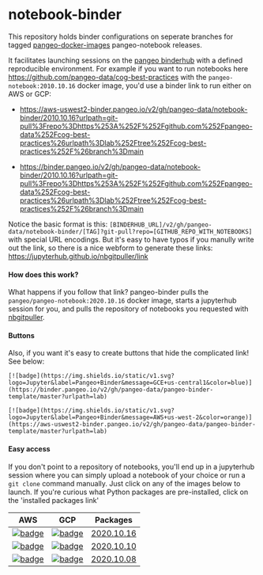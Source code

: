# notebook-binder

This repository holds binder configurations on seperate branches for tagged [pangeo-docker-images](https://github.com/pangeo-data/pangeo-docker-images/releases) pangeo-notebook releases.

It facilitates launching sessions on the [pangeo binderhub](https://github.com/pangeo-data/pangeo-binder) with a defined reproducible environment. For example if you want to run notebooks here https://github.com/pangeo-data/cog-best-practices with the `pangeo-notebook:2010.10.16` docker image, you'd use a  binder link to run either on AWS or GCP:

 * https://aws-uswest2-binder.pangeo.io/v2/gh/pangeo-data/notebook-binder/2010.10.16?urlpath=git-pull%3Frepo%3Dhttps%253A%252F%252Fgithub.com%252Fpangeo-data%252Fcog-best-practices%26urlpath%3Dlab%252Ftree%252Fcog-best-practices%252F%26branch%3Dmain

 * https://binder.pangeo.io/v2/gh/pangeo-data/notebook-binder/2010.10.16?urlpath=git-pull%3Frepo%3Dhttps%253A%252F%252Fgithub.com%252Fpangeo-data%252Fcog-best-practices%26urlpath%3Dlab%252Ftree%252Fcog-best-practices%252F%26branch%3Dmain


Notice the basic format is this: `[BINDERHUB_URL]/v2/gh/pangeo-data/notebook-binder/[TAG]?git-pull?repo=[GITHUB_REPO_WITH_NOTEBOOKS]` with special URL encodings. But it's easy to have typos if you manully write out the link, so there is a nice webform to generate these links: https://jupyterhub.github.io/nbgitpuller/link


#### How does this work?
What happens if you follow that link? pangeo-binder pulls the `pangeo/pangeo-notebook:2020.10.16` docker image, starts a jupyterhub session for you, and pulls the repository of notebooks you requested with [nbgitpuller](https://jupyterhub.github.io/nbgitpuller/index.html).


#### Buttons
Also, if you want it's easy to create buttons that hide the complicated link! See below:
```
[![badge](https://img.shields.io/static/v1.svg?logo=Jupyter&label=Pangeo+Binder&message=GCE+us-central1&color=blue)](https://binder.pangeo.io/v2/gh/pangeo-data/pangeo-binder-template/master?urlpath=lab)

[![badge](https://img.shields.io/static/v1.svg?logo=Jupyter&label=Pangeo+Binder&message=AWS+us-west-2&color=orange)](https://aws-uswest2-binder.pangeo.io/v2/gh/pangeo-data/pangeo-binder-template/master?urlpath=lab)
```

#### Easy access
If you don't point to a repository of notebooks, you'll end up in a jupyterhub session where you can simply upload a notebook of your choice or run a `git clone` command manually. Just click on any of the images below to launch. If you're curious what Python packages are pre-installed, click on the 'installed packages link'

| AWS  | GCP | Packages |
| ------------- | ------------- |  ------------- |
|  [![badge](https://img.shields.io/static/v1.svg?logo=Jupyter&label=PangeoBinder&message=2020.10.16&color=orange)](https://aws-uswest2-binder.pangeo.io/v2/gh/pangeo-data/notebook-binder/2010.10.16?urlpath=lab) | [![badge](https://img.shields.io/static/v1.svg?logo=Jupyter&label=PangeoBinder&message=2020.10.16&color=blue)](https://binder.pangeo.io/v2/gh/pangeo-data/notebook-binder/2020.10.16?urlpath=lab)  | [2020.10.16](https://github.com/pangeo-data/pangeo-docker-images/blob/2020.10.16/pangeo-notebook/packages.txt) |
|  [![badge](https://img.shields.io/static/v1.svg?logo=Jupyter&label=PangeoBinder&message=2020.10.10&color=orange)](https://aws-uswest2-binder.pangeo.io/v2/gh/pangeo-data/notebook-binder/2020.10.10?urlpath=lab) | [![badge](https://img.shields.io/static/v1.svg?logo=Jupyter&label=PangeoBinder&message=2020.10.10&color=blue)](https://binder.pangeo.io/v2/gh/pangeo-data/notebook-binder/2020.10.10?urlpath=lab)  | [2020.10.10](https://github.com/pangeo-data/pangeo-docker-images/blob/2020.10.10/pangeo-notebook/packages.txt) |
|  [![badge](https://img.shields.io/static/v1.svg?logo=Jupyter&label=PangeoBinder&message=2020.10.08&color=orange)](https://aws-uswest2-binder.pangeo.io/v2/gh/pangeo-data/notebook-binder/2020.10.08?urlpath=lab) | [![badge](https://img.shields.io/static/v1.svg?logo=Jupyter&label=PangeoBinder&message=2020.10.08&color=blue)](https://binder.pangeo.io/v2/gh/pangeo-data/notebook-binder/2020.10.08?urlpath=lab)  | [2020.10.08](https://github.com/pangeo-data/pangeo-docker-images/blob/2020.10.08/pangeo-notebook/packages.txt) |
